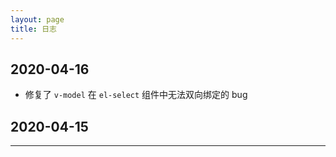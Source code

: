```yaml
---
layout: page
title: 日志
---
```


## 2020-04-16

- 修复了 `v-model` 在 `el-select` 组件中无法双向绑定的 bug

## 2020-04-15
---